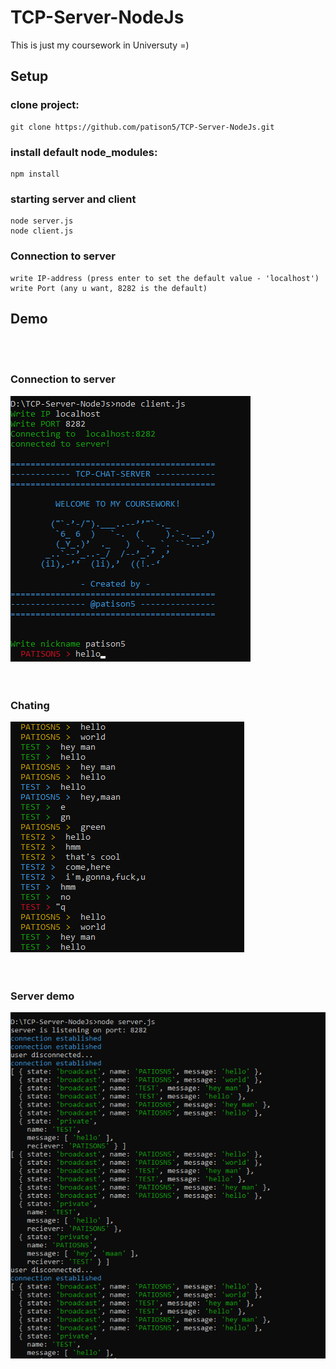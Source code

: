 # TCP-Server-NodeJs

This is just my coursework in Universuty =)



## Setup
### clone project:

```
git clone https://github.com/patison5/TCP-Server-NodeJs.git
```

### install default node_modules:

```
npm install
```

### starting server and client

```
node server.js
node client.js
```

### Connection to server
```
write IP-address (press enter to set the default value - 'localhost')
write Port (any u want, 8282 is the default)
```


## Demo
<p align="center">
  <br />
  <br />
  
  ### Connection to server
  <img src="https://github.com/patison5/TCP-Server-NodeJs/blob/master/img/demo/client-connect.png?raw=true" alt="Nodemon Logo">
  <br />
  <br />
  <br />
  
  ### Chating
  <img src="https://github.com/patison5/TCP-Server-NodeJs/blob/master/img/demo/client.png?raw=true" alt="Nodemon Logo">
  <br />
  <br />
  <br />
  
   ### Server demo
  <img src="https://github.com/patison5/TCP-Server-NodeJs/blob/master/img/demo/server.png?raw=true" alt="Nodemon Logo">
</p>

